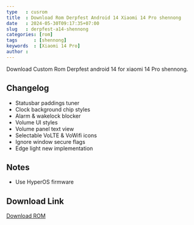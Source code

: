 ```yaml
---
type   : cusrom
title  : Download Rom Derpfest Android 14 Xiaomi 14 Pro shennong
date   : 2024-05-30T09:17:35+07:00
slug   : derpfest-a14-shennong
categories: [rom]
tags      : [shennong]
keywords  : [Xiaomi 14 Pro]
author :
---
```


Download Custom Rom Derpfest android 14 for xiaomi 14 Pro shennong.


## Changelog
- Statusbar paddings tuner
- Clock background chip styles
- Alarm & wakelock blocker
- Volume UI styles
- Volume panel text view
- Selectable VoLTE & VoWifi icons
- Ignore window secure flags
- Edge light new implementation

## Notes
- Use HyperOS firmware

## Download Link
[Download ROM](/)

